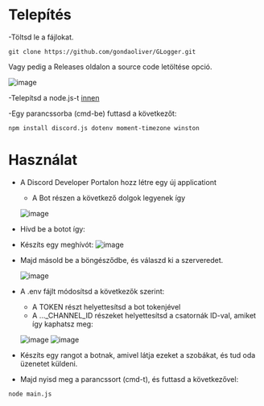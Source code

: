 # **Telepítés**
-Töltsd le a fájlokat.
```
git clone https://github.com/gondaoliver/GLogger.git
```
Vagy pedig a Releases oldalon a source code letöltése opció.

![image](https://github.com/gondaoliver/GLogger/assets/93977071/e66d7429-1452-42fa-bd55-370201bdeb2d)

-Telepítsd a node.js-t [innen](https://nodejs.org/en)

-Egy parancssorba (cmd-be) futtasd a következőt:
```
npm install discord.js dotenv moment-timezone winston
```
# Használat
* A Discord Developer Portalon hozz létre egy új applicationt
  * A Bot részen a következő dolgok legyenek így
    
  ![image](https://github.com/gondaoliver/GLogger/assets/93977071/0706e79b-d63f-451d-bf16-9ad674c60899)
* Hívd be a botot így:
 * Készíts egy meghívót: 
  ![image](https://github.com/gondaoliver/GLogger/assets/93977071/59e2c750-4230-447e-8203-89fea2b15278)
 * Majd másold be a böngésződbe, és válaszd ki a szerveredet.

   ![image](https://github.com/gondaoliver/GLogger/assets/93977071/9b8eaa46-0f3a-443e-bf8a-62504c6c6646)
* A .env fájlt módosítsd a következők szerint:
  * A TOKEN részt helyettesítsd a bot tokenjével
  * A ..._CHANNEL_ID részeket helyettesítsd a csatornák ID-val, amiket így kaphatsz meg:
  
  ![image](https://github.com/gondaoliver/GLogger/assets/93977071/6b3b6d9e-613d-4282-83fd-61c33e2a44e8)
  ![image](https://github.com/gondaoliver/GLogger/assets/93977071/6a0a261e-b5bb-4c25-abf0-e6500587c62c)
* Készíts egy rangot a botnak, amivel látja ezeket a szobákat, és tud oda üzenetet küldeni.
* Majd nyisd meg a parancssort (cmd-t), és futtasd a következővel:
```
node main.js
```
